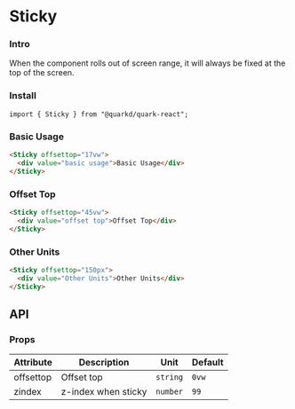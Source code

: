# Sticky

### Intro

When the component rolls out of screen range, it will always be fixed at the top of the screen.

### Install

```tsx
import { Sticky } from "@quarkd/quark-react";
```

### Basic Usage

```html
<Sticky offsettop="17vw">
  <div value="basic usage">Basic Usage</div>
</Sticky>
```

### Offset Top

```html
<Sticky offsettop="45vw">
  <div value="offset top">Offset Top</div>
</Sticky>
```

### Other Units

```html
<Sticky offsettop="150px">
  <div value="Other Units">Other Units</div>
</Sticky>
```

## API

### Props

| Attribute | Description         | Unit      | Default |
| --------- | ------------------- | --------- | ------- |
| offsettop | Offset top          | `string`     | `0vw`   |
| zindex    | z-index when sticky | `number` | `99`    |

